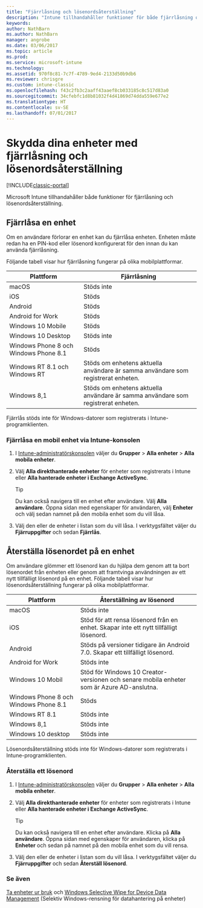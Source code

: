 ```yaml
---
title: "Fjärrlåsning och lösenordsåterställning"
description: "Intune tillhandahåller funktioner för både fjärrlåsning och lösenordsåterställning."
keywords: 
author: NathBarn
ms.author: NathBarn
manager: angrobe
ms.date: 03/06/2017
ms.topic: article
ms.prod: 
ms.service: microsoft-intune
ms.technology: 
ms.assetid: 970f8c81-7c7f-4789-9ed4-2133d50b9db6
ms.reviewer: chrisgre
ms.custom: intune-classic
ms.openlocfilehash: f43c2fb3c2aaff43aaef8cb033185c8c517d83a0
ms.sourcegitcommit: 34cfebfc1d8b81032f4d41869d74dda559e677e2
ms.translationtype: HT
ms.contentlocale: sv-SE
ms.lasthandoff: 07/01/2017
---
```

# <a name="help-protect-your-devices-with-remote-lock-and-passcode-reset"></a>Skydda dina enheter med fjärrlåsning och lösenordsåterställning

[!INCLUDE[classic-portal](../includes/classic-portal.md)]

Microsoft Intune tillhandahåller både funktioner för fjärrlåsning och lösenordsåterställning.

## <a name="lock-a-device-remotely"></a>Fjärrlåsa en enhet
Om en användare förlorar en enhet kan du fjärrlåsa enheten. Enheten måste redan ha en PIN-kod eller lösenord konfigurerat för den innan du kan använda fjärrlåsning.

Följande tabell visar hur fjärrlåsning fungerar på olika mobilplattformar.

|Plattform|Fjärrlåsning|
|------------|---------------|
|macOS|Stöds inte|
|iOS|Stöds|
|Android|Stöds|
|Android for Work|Stöds|
|Windows 10 Mobile|Stöds|
|Windows 10 Desktop|Stöds inte|
|Windows Phone 8 och Windows Phone 8.1|Stöds|
|Windows RT 8.1 och Windows RT|Stöds om enhetens aktuella användare är samma användare som registrerat enheten.|
|Windows 8,1|Stöds om enhetens aktuella användare är samma användare som registrerat enheten.|

Fjärrlås stöds inte för Windows-datorer som registrerats i Intune-programklienten.

### <a name="lock-a-mobile-device-remotely-through-the-intune-console"></a>Fjärrlåsa en mobil enhet via Intune-konsolen

1.  I [Intune-administratörskonsolen](https://manage.microsoft.com/) väljer du **Grupper** &gt; **Alla enheter** &gt; **Alla mobila enheter**.

2.  Välj **Alla direkthanterade enheter** för enheter som registrerats i Intune eller **Alla hanterade enheter i Exchange ActiveSync**.

    > [!TIP]
    > Du kan också navigera till en enhet efter användare. Välj **Alla användare**. Öppna sidan med egenskaper för användaren, välj **Enheter** och välj sedan namnet på den mobila enhet som du vill låsa.

3.  Välj den eller de enheter i listan som du vill låsa. I verktygsfältet väljer du **Fjärruppgifter** och sedan **Fjärrlås**.

## <a name="reset-the-passcode-on-a-device"></a>Återställa lösenordet på en enhet
Om användare glömmer ett lösenord kan du hjälpa dem genom att ta bort lösenordet från enheten eller genom att framtvinga användningen av ett nytt tillfälligt lösenord på en enhet. Följande tabell visar hur lösenordsåterställning fungerar på olika mobilplattformar.

|Plattform|Återställning av lösenord|
|------------|------------------|
|macOS|Stöds inte|
|iOS|Stöd för att rensa lösenord från en enhet. Skapar inte ett nytt tillfälligt lösenord.|
|Android|Stöds på versioner tidigare än Android 7.0. Skapar ett tillfälligt lösenord.|
|Android for Work|Stöds inte|
|Windows 10 Mobil|Stöd för Windows 10 Creator-versionen och senare mobila enheter som är Azure AD-anslutna.|
|Windows Phone 8 och Windows Phone 8.1|Stöds|
|Windows RT 8.1|Stöds inte|
|Windows 8,1|Stöds inte|
|Windows 10 desktop|Stöds inte|

Lösenordsåterställning stöds inte för Windows-datorer som registrerats i Intune-programklienten.

### <a name="reset-a-passcode"></a>Återställa ett lösenord

1.  I [Intune-administratörskonsolen](https://manage.microsoft.com/) väljer du **Grupper** &gt; **Alla enheter** &gt; **Alla mobila enheter**.

2.  Välj **Alla direkthanterade enheter** för enheter som registrerats i Intune eller **Alla hanterade enheter i Exchange ActiveSync**.

    > [!TIP]
    > Du kan också navigera till en enhet efter användare. Klicka på **Alla användare**. Öppna sidan med egenskaper för användaren, klicka på **Enheter** och sedan på namnet på den mobila enhet som du vill rensa.

3.  Välj den eller de enheter i listan som du vill låsa. I verktygsfältet väljer du **Fjärruppgifter** och sedan **Återställ lösenord**.


### <a name="see-also"></a>Se även
[Ta enheter ur bruk](retire-devices-from-microsoft-intune-management.md) och [Windows Selective Wipe for Device Data Management](http://technet.microsoft.com/library/dn486874.aspx) (Selektiv Windows-rensning för datahantering på enheter)
